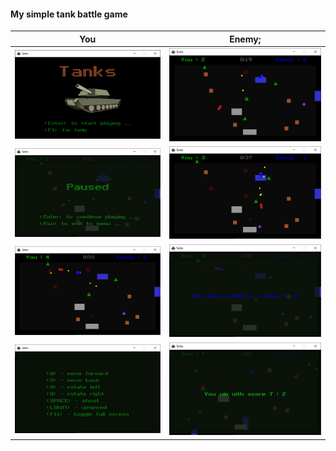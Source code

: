 
#### My simple tank battle game


**You** | **Enemy**;
:-------------------------:|:-------------------------:
<img src="pictures/img_001.png" alt="screenshot1" width="400"/> | <img src="pictures/img_002.png" alt="screenshot1" width="400"/>
<img src="pictures/img_003.png" alt="screenshot1" width="400"/> | <img src="pictures/img_004.png" alt="screenshot1" width="400"/>
<img src="pictures/img_005.png" alt="screenshot1" width="400"/> | <img src="pictures/img_006.png" alt="screenshot1" width="400"/>
<img src="pictures/img_007.png" alt="screenshot1" width="400"/> | <img src="pictures/img_008.png" alt="screenshot1" width="400"/>